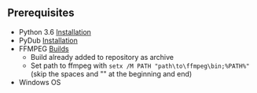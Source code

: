 ## Prerequisites

* Python 3.6 [Installation](https://www.python.org/downloads)
* PyDub [Installation](https://github.com/jiaaro/pydub#installation)
* FFMPEG [Builds](https://ffmpeg.zeranoe.com/builds/)
    * Build already added to repository as archive
    * Set path to ffmpeg with `setx /M PATH "path\to\ffmpeg\bin;%PATH%"` (skip the spaces and "" at the beginning and end)
* Windows OS
